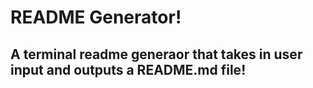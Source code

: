 # README Generator!

## A terminal readme generaor that takes in user input and outputs a README.md file!